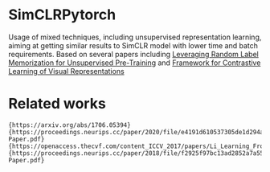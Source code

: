 # SimCLRPytorch
Usage of mixed techniques, including unsupervised representation learning, aiming at getting similar results to SimCLR model with lower time and batch requirements. Based on several papers including  [Leveraging Random Label Memorization for Unsupervised Pre-Training](https://arxiv.org/pdf/1811.01640.pdf) and [Framework for Contrastive Learning of Visual Representations](https://arxiv.org/pdf/2002.05709.pdf)
# Related works


    {https://arxiv.org/abs/1706.05394}
    {https://proceedings.neurips.cc/paper/2020/file/e4191d610537305de1d294adb121b513-Paper.pdf}
    {https://openaccess.thecvf.com/content_ICCV_2017/papers/Li_Learning_From_Noisy_ICCV_2017_paper.pdf}
    {https://proceedings.neurips.cc/paper/2018/file/f2925f97bc13ad2852a7a551802feea0-Paper.pdf}


